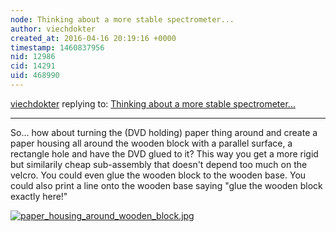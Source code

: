 ```yaml
---
node: Thinking about a more stable spectrometer...
author: viechdokter
created_at: 2016-04-16 20:19:16 +0000
timestamp: 1460837956
nid: 12986
cid: 14291
uid: 468990
---
```




[viechdokter](../profile/viechdokter) replying to: [Thinking about a more stable spectrometer...](../notes/viechdokter/04-15-2016/thinking-about-a-more-stable-spectrometer)

----
So... how about turning the (DVD holding) paper thing around and create a paper housing all around the wooden block with a parallel surface, a rectangle hole and have the DVD glued to it? This way you get a more rigid but similarily cheap sub-assembly that doesn't depend too much on the velcro. You could even glue the wooden block to the wooden base. You could also print a line onto the wooden base saying "glue the wooden block exactly here!"

[![paper_housing_around_wooden_block.jpg](//i.publiclab.org/system/images/photos/000/015/612/large/paper_housing_around_wooden_block.jpg)](//i.publiclab.org/system/images/photos/000/015/612/original/paper_housing_around_wooden_block.jpg)

